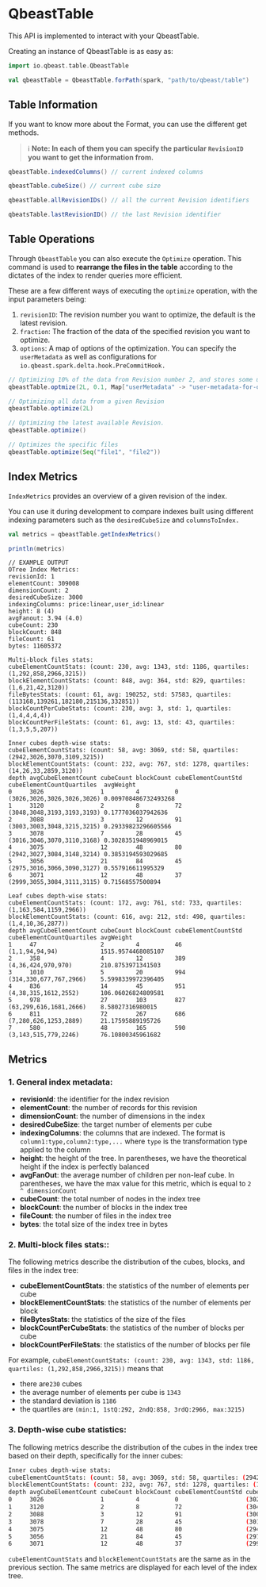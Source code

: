 # QbeastTable

This API is implemented to interact with your QbeastTable.

Creating an instance of QbeastTable is as easy as:

```scala
import io.qbeast.table.QbeastTable

val qbeastTable = QbeastTable.forPath(spark, "path/to/qbeast/table")
```
## Table Information

If you want to know more about the Format, you can use the different get methods. 

>:information_source: **Note: In each of them you can specify the particular `RevisionID` you want to get the information from.**

```scala
qbeastTable.indexedColumns() // current indexed columns

qbeastTable.cubeSize() // current cube size

qbeastTable.allRevisionIDs() // all the current Revision identifiers

qbeatsTable.lastRevisionID() // the last Revision identifier
```

## Table Operations
Through `QbeastTable` you can also execute the `Optimize` operation. This command is used to **rearrange the files in the table** according to the dictates of the index to render queries more efficient. 

These are a few different ways of executing the `optimize` operation, with the input parameters being:
1. `revisionID`: The revision number you want to optimize, the default is the latest revision.
2. `fraction`: The fraction of the data of the specified revision you want to optimize.
3. `options`: A map of options of the optimization. You can specify the `userMetadata` as well as configurations for `io.qbeast.spark.delta.hook.PreCommitHook.`

```scala
// Optimizing 10% of the data from Revision number 2, and stores some user metadata
qbeastTable.optmize(2L, 0.1, Map["userMetadata" -> "user-metadata-for-optimization"])

// Optimizing all data from a given Revision
qbeastTable.optimize(2L)

// Optimizing the latest available Revision.
qbeastTable.optimize()

// Optimizes the specific files
qbeastTable.optimize(Seq("file1", "file2"))
```

## Index Metrics

`IndexMetrics` provides an overview of a given revision of the index.

You can use it during development to compare indexes built using different indexing parameters such as the `desiredCubeSize` and `columnsToIndex.`


```scala
val metrics = qbeastTable.getIndexMetrics()

println(metrics)
```

```
// EXAMPLE OUTPUT
OTree Index Metrics:
revisionId: 1
elementCount: 309008
dimensionCount: 2
desiredCubeSize: 3000
indexingColumns: price:linear,user_id:linear
height: 8 (4)
avgFanout: 3.94 (4.0)
cubeCount: 230
blockCount: 848
fileCount: 61
bytes: 11605372

Multi-block files stats:
cubeElementCountStats: (count: 230, avg: 1343, std: 1186, quartiles: (1,292,858,2966,3215))
blockElementCountStats: (count: 848, avg: 364, std: 829, quartiles: (1,6,21,42,3120))
fileBytesStats: (count: 61, avg: 190252, std: 57583, quartiles: (113168,139261,182180,215136,332851))
blockCountPerCubeStats: (count: 230, avg: 3, std: 1, quartiles: (1,4,4,4,4))
blockCountPerFileStats: (count: 61, avg: 13, std: 43, quartiles: (1,3,5,5,207))

Inner cubes depth-wise stats:
cubeElementCountStats: (count: 58, avg: 3069, std: 58, quartiles: (2942,3026,3070,3109,3215))
blockElementCountStats: (count: 232, avg: 767, std: 1278, quartiles: (14,26,33,2859,3120))
depth avgCubeElementCount cubeCount blockCount cubeElementCountStd cubeElementCountQuartiles  avgWeight           
0     3026                1         4          0                   (3026,3026,3026,3026,3026) 0.009708486732493268
1     3120                2         8          72                  (3048,3048,3193,3193,3193) 0.1777036037942636  
2     3088                3         12         91                  (3003,3003,3048,3215,3215) 0.29339823296605566 
3     3078                7         28         45                  (3016,3046,3070,3110,3168) 0.3028351948969015  
4     3075                12        48         80                  (2942,3027,3084,3148,3214) 0.3853194593029685  
5     3056                21        84         45                  (2975,3016,3066,3090,3127) 0.557916611995329   
6     3071                12        48         37                  (2999,3055,3084,3111,3115) 0.71568557500894    

Leaf cubes depth-wise stats:
cubeElementCountStats: (count: 172, avg: 761, std: 733, quartiles: (1,163,584,1159,2966))
blockElementCountStats: (count: 616, avg: 212, std: 498, quartiles: (1,4,10,36,2877))
depth avgCubeElementCount cubeCount blockCount cubeElementCountStd cubeElementCountQuartiles avgWeight         
1     47                  2         4          46                  (1,1,94,94,94)            1515.9574468085107
2     358                 4         12         389                 (4,36,424,970,970)        210.8753971341503 
3     1010                5         20         994                 (314,330,677,767,2966)    5.5998339972396405
4     836                 14        45         951                 (4,38,315,1612,2552)      106.06026824809581
5     978                 27        103        827                 (63,299,616,1681,2666)    8.58027316980015  
6     811                 72        267        686                 (7,280,626,1253,2889)     21.17595889195726 
7     580                 48        165        590                 (3,143,515,779,2246)      76.10800345961682  
```

## Metrics
### 1. General index metadata:


- **revisionId**: the identifier for the index revision
- **elementCount**: the number of records for this revision
- **dimensionCount**: the number of dimensions in the index
- **desiredCubeSize**: the target number of elements per cube
- **indexingColumns**: the columns that are indexed. The format is `column1:type,column2:type,...` where `type` is the transformation type applied to the column
- **height**: the height of the tree. In parentheses, we have the theoretical height if the index is perfectly balanced
- **avgFanOut**: the average number of children per non-leaf cube. In parentheses, we have the max value for this metric, which is equal to `2 ^ dimensionCount`
- **cubeCount**: the total number of nodes in the index tree
- **blockCount**: the number of blocks in the index tree
- **fileCount**: the number of files in the index tree
- **bytes**: the total size of the index tree in bytes

### 2. Multi-block files stats::
The following metrics describe the distribution of the cubes, blocks, and files in the index tree:
- **cubeElementCountStats**: the statistics of the number of elements per cube
- **blockElementCountStats**: the statistics of the number of elements per block
- **fileBytesStats**: the statistics of the size of the files
- **blockCountPerCubeStats**: the statistics of the number of blocks per cube
- **blockCountPerFileStats**: the statistics of the number of blocks per file

For example, `cubeElementCountStats: (count: 230, avg: 1343, std: 1186, quartiles: (1,292,858,2966,3215))` means that
- there are`230` cubes
- the average number of elements per cube is `1343`
- the standard deviation is `1186`
- the quartiles are `(min:1, 1stQ:292, 2ndQ:858, 3rdQ:2966, max:3215)`

### 3. Depth-wise cube statistics:
The following metrics describe the distribution of the cubes in the index tree based on their depth, specifically for the inner cubes:
```bash
Inner cubes depth-wise stats:
cubeElementCountStats: (count: 58, avg: 3069, std: 58, quartiles: (2942,3026,3070,3109,3215))
blockElementCountStats: (count: 232, avg: 767, std: 1278, quartiles: (14,26,33,2859,3120))
depth avgCubeElementCount cubeCount blockCount cubeElementCountStd cubeElementCountQuartiles  avgWeight           
0     3026                1         4          0                   (3026,3026,3026,3026,3026) 0.009708486732493268
1     3120                2         8          72                  (3048,3048,3193,3193,3193) 0.1777036037942636  
2     3088                3         12         91                  (3003,3003,3048,3215,3215) 0.29339823296605566 
3     3078                7         28         45                  (3016,3046,3070,3110,3168) 0.3028351948969015  
4     3075                12        48         80                  (2942,3027,3084,3148,3214) 0.3853194593029685  
5     3056                21        84         45                  (2975,3016,3066,3090,3127) 0.557916611995329   
6     3071                12        48         37                  (2999,3055,3084,3111,3115) 0.71568557500894    
```

`cubeElementCountStats` and `blockElementCountStats` are the same as in the previous section. The same metrics are displayed for each level of the index tree.
